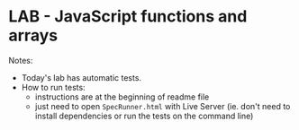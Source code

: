 
# LAB - JavaScript functions and arrays


Notes:
- Today's lab has automatic tests.
- How to run tests: 
  - instructions are at the beginning of readme file
  - just need to open `SpecRunner.html` with Live Server (ie. don't need to install dependencies or run the tests on the command line)




